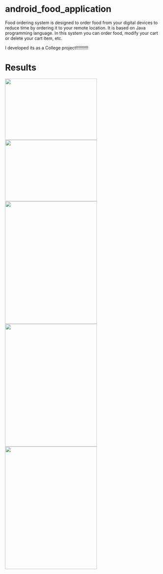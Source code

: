 # android_food_application
Food ordering system is designed to order food from your digital devices to reduce time by ordering it to your remote location.
It is based on Java programming language.
In this system you can order food, modify your cart or delete your cart item, etc.

I developed its as a College project!!!!!!!!!!

# Results

<img src="https://github.com/devdasamale/android_food_application/assets/100094659/202a87e7-2962-49a2-b162-945aca771e61" width=300 height=200>

<img src="https://github.com/devdasamale/android_food_application/assets/100094659/688aa51d-5efa-4e90-a57e-1cc55f62ade9" width=300 height=200>

<img src="https://github.com/devdasamale/android_food_application/assets/100094659/512e921a-f7ec-4395-97df-d41481ad0ff4" width=300 height=400>

<img src="https://github.com/devdasamale/android_food_application/assets/100094659/ef3b3137-7de5-43ca-ab1a-64acf4fde404" width=300 height=400>

<img src="https://github.com/devdasamale/android_food_application/assets/100094659/2c067a41-bca9-4fdf-8176-643c03557d42" width=300 height=400>











